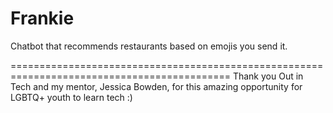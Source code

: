 # Frankie

Chatbot that recommends restaurants based on emojis you send it.

============================================================================================
Thank you Out in Tech and my mentor, Jessica Bowden, for this amazing opportunity for LGBTQ+ youth to learn tech :)

